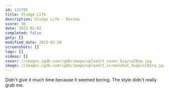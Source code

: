 ```yaml
---
id: 131705
title: Sludge Life
description: Sludge Life - Review
score: 30
date: 2022-01-02
completed: false
goty: []
modified_date: 2023-02-28
screenshots: []
tags: []
videos: []
cover: //images.igdb.com/igdb/image/upload/t_cover_big/co28np.jpg
image: //images.igdb.com/igdb/image/upload/t_screenshot_huge/sc82rq.jpg
---
```

Didn't give it much time because it seemed boring. The style didn't really grab me.